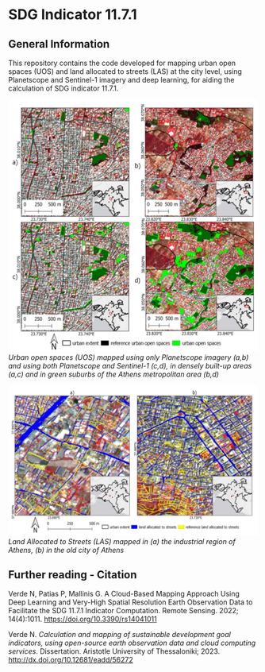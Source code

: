 # SDG Indicator 11.7.1

## General Information
This repository contains the code developed for mapping urban open spaces (UOS) and land allocated to streets (LAS) at the city level, using Planetscope and Sentinel-1 imagery and deep learning, for aiding the calculation of SDG indicator 11.7.1.

![alt text](https://github.com/n-verde/Indicator_11.7.1/blob/main/images/remotesensing-14-01011-g007.png?raw=true)
*Urban open spaces (UOS) mapped using only Planetscope imagery (a,b) and using both Planetscope and Sentinel-1 (c,d), in densely built-up areas (a,c) and in green suburbs of the Athens metropolitan area (b,d)*

![alt text](https://github.com/n-verde/Indicator_11.7.1/blob/main/images/remotesensing-14-01011-g008.webp?raw=true)
*Land Allocated to Streets (LAS) mapped in (a) the industrial region of Athens, (b) in the old city of Athens*

## Further reading - Citation
Verde N, Patias P, Mallinis G. A Cloud-Based Mapping Approach Using Deep Learning and Very-High Spatial Resolution Earth Observation Data to Facilitate the SDG 11.7.1 Indicator Computation. Remote Sensing. 2022; 14(4):1011. https://doi.org/10.3390/rs14041011 

Verde N. *Calculation and mapping of sustainable development goal indicators, using open-source earth observation data and cloud computing services*. Dissertation. Aristotle University of Thessaloniki; 2023. http://dx.doi.org/10.12681/eadd/56272 
